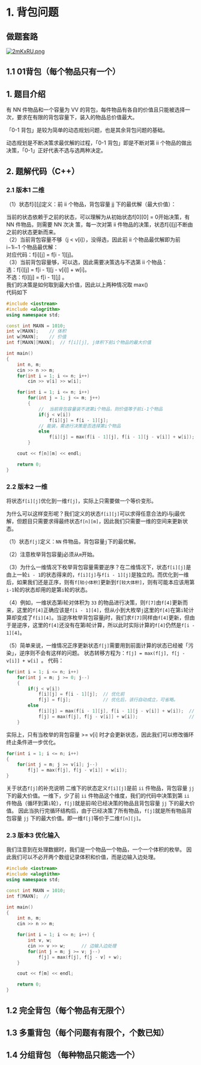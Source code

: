 # 1. 背包问题
## 做题套路
[![2mKxRU.png](https://z3.ax1x.com/2021/05/31/2mKxRU.png)](https://imgtu.com/i/2mKxRU)
## 1.1 01背包（每个物品只有一个）

## 1. 题目介绍
有 NN 件物品和一个容量为 VV 的背包，每件物品有各自的价值且只能被选择一次，要求在有限的背包容量下，装入的物品总价值最大。

「0-1 背包」是较为简单的动态规划问题，也是其余背包问题的基础。

动态规划是不断决策求最优解的过程，「0-1 背包」即是不断对第 ii 个物品的做出决策，「0-1」正好代表不选与选两种决定。

## 2. 题解代码（C++）
### 2.1 版本1 二维
（1）状态f[i][j]定义：前 ii 个物品，背包容量 jj 下的最优解（最大价值）：

当前的状态依赖于之前的状态，可以理解为从初始状态f[0][0] = 0开始决策，有 NN 件物品，则需要 NN 次决 策，每一次对第 ii 件物品的决策，状态f[i][j]不断由之前的状态更新而来。  
（2）当前背包容量不够（j < v[i]），没得选，因此前 ii 个物品最优解即为前 i−1i−1 个物品最优解：   
对应代码：f[i][j] = f[i - 1][j]。   
（3）当前背包容量够，可以选，因此需要决策选与不选第 ii 个物品：  
选：f[i][j] = f[i - 1][j - v[i]] + w[i]。  
不选：f[i][j] = f[i - 1][j] 。  
我们的决策是如何取到最大价值，因此以上两种情况取 max()   
代码如下
```cpp
#include <iostream>
#include <alogrithm>
using namespace std;

const int MAXN = 1010;
int v[MAXN];    // 体积
int w[MAXN];    // 价值 
int f[MAXN][MAXN];  // f[i][j], j体积下前i个物品的最大价值 

int main() 
{
    int n, m;   
    cin >> n >> m;
    for(int i = 1; i <= n; i++) 
        cin >> v[i] >> w[i];

    for(int i = 1; i <= n; i++) 
        for(int j = 1; j <= m; j++)
        {
            //  当前背包容量装不进第i个物品，则价值等于前i-1个物品
            if(j < v[i]) 
                f[i][j] = f[i - 1][j];
            // 能装，需进行决策是否选择第i个物品
            else    
                f[i][j] = max(f[i - 1][j], f[i - 1][j - v[i]] + w[i]);
        }           

    cout << f[n][m] << endl;

    return 0;
}

```
### 2.2 版本2 一维
将状态`f[i][j]`优化到一维`f[j]`，实际上只需要做一个等价变形。

为什么可以这样变形呢？我们定义的状态`f[i][j]`可以求得任意合法的i与j最优解，但题目只需要求得最终状态`f[n][m]`，因此我们只需要一维的空间来更新状态。

（1）状态`f[j]`定义：`NN` 件物品，背包容量`j`下的最优解。

（2）注意枚举背包容量j必须从`m`开始。

（3）为什么一维情况下枚举背包容量需要逆序？在二维情况下，状态`f[i][j]`是由上一轮`i - 1`的状态得来的，`f[i][j]`与`f[i - 1][j]`是独立的。而优化到一维后，如果我们还是正序，则有`f[较小体积]`更新到`f[较大体积]`，则有可能本应该用第`i-1`轮的状态却用的是第`i`轮的状态。

（4）例如，一维状态第i轮对体积为 `33` 的物品进行决策，则`f[7]`由`f[4]`更新而来，这里的`f[4]`正确应该是`f[i - 1][4]`，但从小到大枚举`j`这里的`f[4]`在第`i`轮计算却变成了`f[i][4]`。当逆序枚举背包容量j时，我们求`f[7]`同样由`f[4]`更新，但由于是逆序，这里的`f[4]`还没有在第i轮计算，所以此时实际计算的`f[4]`仍然是`f[i - 1][4]`。

（5）简单来说，一维情况正序更新状态`f[j]`需要用到前面计算的状态已经被「污染」，逆序则不会有这样的问题。
状态转移方程为：`f[j] = max(f[j], f[j - v[i]] + w[i] `。
代码：
```cpp
for(int i = 1; i <= n; i++) 
    for(int j = m; j >= 0; j--)
    {
        if(j < v[i]) 
            f[i][j] = f[i - 1][j];  // 优化前
            f[j] = f[j];            // 优化后，该行自动成立，可省略。
        else    
            f[i][j] = max(f[i - 1][j], f[i - 1][j - v[i]] + w[i]);  // 优化前
            f[j] = max(f[j], f[j - v[i]] + w[i]);                   // 优化后
    }    
```

实际上，只有当枚举的背包容量 >= v[i] 时才会更新状态，因此我们可以修改循环终止条件进一步优化。
```cpp
for(int i = 1; i <= n; i++)
{
    for(int j = m; j >= v[i]; j--)  
        f[j] = max(f[j], f[j - v[i]] + w[i]);
} 
```
关于状态`f[j]`的补充说明
二维下的状态定义`f[i][j]`是前 `ii` 件物品，背包容量 `jj` 下的最大价值。一维下，少了前 `ii` 件物品这个维度，我们的代码中决策到第 `ii` 件物品（循环到第`i`轮），`f[j]`就是前i轮已经决策的物品且背包容量 `jj` 下的最大价值。
因此当执行完循环结构后，由于已经决策了所有物品，`f[j]`就是所有物品背包容量 `jj` 下的最大价值。即一维`f[j]`等价于二维`f[n][j]`。

### 2.3 版本3 优化输入
我们注意到在处理数据时，我们是一个物品一个物品，一个一个体积的枚举。
因此我们可以不必开两个数组记录体积和价值，而是边输入边处理。
```cpp
#include <iostream>
#include <alogtithm>
using namespace std;

const int MAXN = 1010;
int f[MAXN];  // 

int main() 
{
    int n, m;   
    cin >> n >> m;

    for(int i = 1; i <= n; i++) {
        int v, w;
        cin >> v >> w;      // 边输入边处理
        for(int j = m; j >= v; j--)
            f[j] = max(f[j], f[j - v] + w);
    }

    cout << f[m] << endl;

    return 0;
}

```
## 1.2 完全背包（每个物品有无限个）
## 1.3 多重背包（每个问题有有限个，个数已知）
## 1.4 分组背包 （每种物品只能选一个）